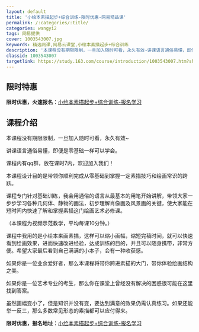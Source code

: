 ```yaml
---
layout: default
title: '小绘本素描起步+综合训练-限时优惠-网易精品课'
permalink: /:categories/:title/
categories: wangyi2
tags: 网易提供
cover: 1003543007.jpg
keywords: 精选网课,网易云课堂,小绘本素描起步+综合训练
description: '本课程没有期限限制，一旦加入随时可看，永久有效~讲课语言通俗易懂，即便是零基础一样可以学会。课程内有qq群，放在课时7内'
classid: 1003543007
targetlink: https://study.163.com/course/introduction/1003543007.htm?share=1&shareId=1025206652&utm_campaign=share&utm_medium=iphoneShare&utm_source=&utm_u=1025206652
---
```


## 限时特惠

**限时优惠，火速报名**：[小绘本素描起步+综合训练-报名学习](https://study.163.com/course/introduction/1003543007.htm?share=1&shareId=1025206652&utm_campaign=share&utm_medium=iphoneShare&utm_source=&utm_u=1025206652)

## 课程介绍

本课程没有期限限制，一旦加入随时可看，永久有效~

讲课语言通俗易懂，即便是零基础一样可以学会。

课程内有qq群，放在课时7内，欢迎加入我们！

本课程设计目的是带领你顺利完成从零基础到掌握一定素描技巧和绘画常识的跨跃。

课程专门针对基础训练，我会用通俗的语言从最基本的用笔开始讲解，带领大家一步步学习各种几何体、静物的画法，初步理解肖像画及风景画的关键，使大家能在短时间内快速了解和掌握素描这门绘画艺术必修课。

（本课程为视频示范教学，平均每课10分钟。）

课程中我用的是小绘本来画素描，这样可以缩小画幅，缩短完稿时间，就可以快速看到绘画效果，进而快速改进经验，达成训练的目的，并且可以随身携带，非常方便。希望大家最后看到自己满满的小本子，会有一种收获感。

如果你是一位业余爱好者，那么本课程将带你跨进素描的大门，带你体验绘画结构之美。

如果你是一位艺术专业的考生，那么你在课堂上曾经没有解决的困惑很可能在这里找到答案。

虽然画幅变小了，但是知识并没有变，要达到满意的效果仍需认真练习。如果还能举一反三，那么多数常见形态的素描都可以应付得来。

**限时优惠，报名地址**：[小绘本素描起步+综合训练-报名学习](https://study.163.com/course/introduction/1003543007.htm?share=1&shareId=1025206652&utm_campaign=share&utm_medium=iphoneShare&utm_source=&utm_u=1025206652)

